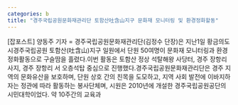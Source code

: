 ```yaml
---
categories: b
title: "경주국립공원문화재관리단 토함산吐含山지구 문화재 모니터링 및 환경정화할동"
---
```

[잡포스트] 양동주 기자 = 경주국립공원문화재관리단(김정수 단장)은 지난1일 황금의도시경주국립공원 토함산(吐含山)지구 일원에서 단원 50여명이 문화재 모니터링과 환경정화활동으로 구슬땀을 흘렸다.이번 활동은 토함산 정상 석탈해왕 사당터, 경주 장항리 사지, 경주 장항리 서 오층석탑 중심으로 진행했다.경주국립공원문화재관리단은 경주 지역의 문화유산을 보호하며, 단원 상호 간의 친목을 도모하고, 지역 사회 발전에 이바지하자는 정관에 따라 활동하는 봉사단체며, 시원은 2010년에 개설한 경주국립공원공단의 시민대학이었다. 약 10주간의 교육과